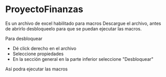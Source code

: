 # ProyectoFinanzas
Es un archivo de excel habilitado para macros
Descargue el archivo, antes de abrirlo desbloqueelo para que se puedan ejecutar las macros.


Para desbloquear 
  - Dé click derecho en el archivo
  - Seleccione propiedades
  - En la sección general en la parte inferior seleccione "Desbloquear"


Así podra ejecutar las macros
